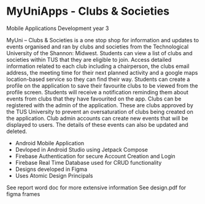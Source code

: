 # MyUniApps - Clubs & Societies
Mobile Applications Development year 3

MyUni – Clubs & Societies is a one stop shop for information and updates to events organised and ran by clubs and societies from the Technological University of the Shannon: Midwest. 
Students can view a list of clubs and societies within TUS that they are eligible to join. Access detailed information related to each club including a chairperson, the clubs email address, the meeting time for their next planned activity and a google maps location-based service so they can find their way. 
Students can create a profile on the application to save their favourite clubs to be viewed from the profile screen. Students will receive a notification reminding them about events from clubs that they have favourited on the app. 
Clubs can be registered with the admin of the application. These are clubs approved by the TUS University to prevent an oversaturation of clubs being created on the application. 
Club admin accounts can create new events that will be displayed to users. The details of these events can also be updated and deleted. 

- Android Mobile Application
- Devloped in Android Studio using Jetpack Compose
- Firebase Authentication for secure Account Creation and Login
- Firebase Real Time Database used for CRUD functionality
- Designs developed in Figma
- Uses Atomic Design Principals

See report word doc for more extensive information
See design.pdf for figma frames


